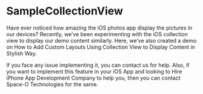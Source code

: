 # SampleCollectionView

Have ever noticed how amazing the iOS photos app display the pictures in our devices? Recently, we’ve been experimenting with the iOS collection view to display our demo content similarly. Here, we’ve also created a demo on How to Add Custom Layouts Using Collection View to Display Content in Stylish Way.

If you face any issue implementing it, you can contact us for help. Also, if you want to implement this feature in your iOS App and looking to Hire iPhone App Development Company to help you, then you can contact Space-O Technologies for the same.
